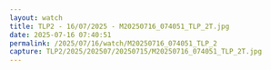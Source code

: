 ```yaml
---
layout: watch
title: TLP2 - 16/07/2025 - M20250716_074051_TLP_2T.jpg
date: 2025-07-16 07:40:51
permalink: /2025/07/16/watch/M20250716_074051_TLP_2
capture: TLP2/2025/202507/20250715/M20250716_074051_TLP_2T.jpg
---
```

